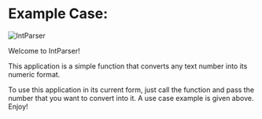 # Example Case:
![IntParser](https://user-images.githubusercontent.com/23481564/210808499-dc5c4bfb-43c8-48e4-9e4b-2689d39ade6b.PNG)

Welcome to IntParser!

This application is a simple function that converts any text number into its numeric format.

To use this application in its current form, just call the function and pass the number that you want to convert into it. A use case example is given above. Enjoy!